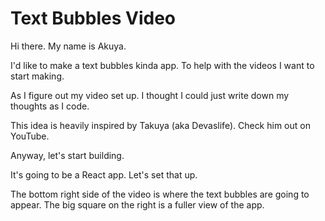 # Text Bubbles Video

Hi there. My name is Akuya.

I'd like to make a text bubbles kinda app. To help with the videos
I want to start making.

As I figure out my video set up. I thought I could just write down
my thoughts as I code.

This idea is heavily inspired by Takuya (aka Devaslife). Check him
out on YouTube.

Anyway, let's start building.

It's going to be a React app. Let's set that up.

The bottom right side of the video is where the text bubbles
are going to appear. The big square on the right is a fuller view of the app.
